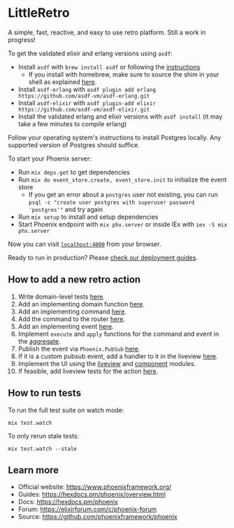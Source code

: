 # LittleRetro

A simple, fast, reactive, and easy to use retro platform. Still a work in progress!

To get the validated elixir and erlang versions using `asdf`:
  * Install `asdf` with `brew install asdf` or following the [instructions](https://asdf-vm.com/guide/getting-started.html)
    * If you install with homebrew, make sure to source the shim in your shell as explained [here](https://asdf-vm.com/guide/getting-started.html#_3-install-asdf).
  * Install `asdf-erlang` with `asdf plugin add erlang https://github.com/asdf-vm/asdf-erlang.git`
  * Install `asdf-elixir` with `asdf plugin-add elixir https://github.com/asdf-vm/asdf-elixir.git`
  * Install the validated erlang and elixir versions with `asdf install` (it may take a few minutes to compile erlang)

Follow your operating system's instructions to install Postgres locally. Any supported version of Postgres should suffice.

To start your Phoenix server:

  * Run `mix deps.get` to get dependencies
  * Run `mix do event_store.create, event_store.init` to initialize the event store
    * If you get an error about a `postgres` user not existing, you can run `psql -c "create user postgres with superuser password 'postgres'"` and try again
  * Run `mix setup` to install and setup dependencies
  * Start Phoenix endpoint with `mix phx.server` or inside IEx with `iex -S mix phx.server`

Now you can visit [`localhost:4000`](http://localhost:4000) from your browser.

Ready to run in production? Please [check our deployment guides](https://hexdocs.pm/phoenix/deployment.html).

## How to add a new retro action

1. Write domain-level tests [here](test/little_retro/retros_test.exs).
1. Add an implementing domain function [here](lib/little_retro/retros.ex).
1. Add an implementing command [here](lib/little_retro/retros/commands).
1. Add the command to the router [here](lib/little_retro/retros/router.ex).
1. Add an implementing event [here](lib/little_retro/retros/events).
1. Implement `execute` and `apply` functions for the command and event in the [aggregate](lib/little_retro/aggregates/retro.ex).
1. Publish the event via `Phoenix.PubSub` [here](lib/little_retro/retros/event_handlers/retro_pub_sub.ex).
1. If it is a custom pubsub event, add a handler to it in the liveview [here](lib/little_retro_web/live/retro_live.ex).
1. Implement the UI using the [liveview](lib/little_retro_web/live/retro_live.ex) and [component](lib/little_retro_web/components/retro_components.ex) modules.
1. If feasible, add liveview tests for the action [here](test/little_retro_web/live/retro_live_test.exs).

## How to run tests

To run the full test suite on watch mode:
```
mix test.watch
```

To only rerun stale tests:
```
mix test.watch --stale
```

## Learn more

  * Official website: https://www.phoenixframework.org/
  * Guides: https://hexdocs.pm/phoenix/overview.html
  * Docs: https://hexdocs.pm/phoenix
  * Forum: https://elixirforum.com/c/phoenix-forum
  * Source: https://github.com/phoenixframework/phoenix
